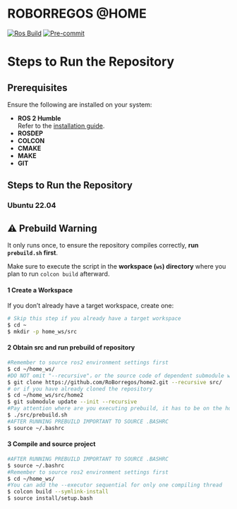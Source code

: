 # ROBORREGOS @HOME


[![Ros Build](https://github.com/RoBorregos/home2/actions/workflows/ros2-build.yml/badge.svg)](https://github.com/RoBorregos/home2/actions/workflows/ros2-build.yml)
[![Pre-commit](https://github.com/RoBorregos/home2/actions/workflows/pre-commit.yml/badge.svg)](https://github.com/RoBorregos/home2/actions/workflows/pre-commit.yml)

# Steps to Run the Repository  

## Prerequisites  
Ensure the following are installed on your system:  
- **ROS 2 Humble**  
  Refer to the [installation guide](https://docs.ros.org/en/humble/Installation/Ubuntu-Install-Debs.html).  
- **ROSDEP**  
- **COLCON**  
- **CMAKE**  
- **MAKE**  
- **GIT**  

## Steps to Run the Repository  

###  Ubuntu 22.04  
## ⚠️ Prebuild Warning  
It only runs once, to ensure the repository compiles correctly, **run `prebuild.sh` first**.  

Make sure to execute the script in the **workspace (`ws`) directory** where you plan to run `colcon build` afterward.  


#### 1 Create a Workspace  
If you don’t already have a target workspace, create one:  
```bash
# Skip this step if you already have a target workspace
$ cd ~
$ mkdir -p home_ws/src
```

#### 2 Obtain src and run prebuild of repository
``` bash
#Remember to source ros2 environment settings first
$ cd ~/home_ws/
#DO NOT omit "--recursive"，or the source code of dependent submodule will not be downloaded.
$ git clone https://github.com/RoBorregos/home2.git --recursive src/
# or if you have already cloned the repository
$ cd ~/home_ws/src/home2
$ git submodule update --init --recursive
#Pay attention where are you executing prebuild, it has to be on the home_ws directory.
$ ./src/prebuild.sh
#AFTER RUNNING PREBUILD IMPORTANT TO SOURCE .BASHRC 
$ source ~/.bashrc
```
#### 3 Compile and source project
``` bash
#AFTER RUNNING PREBUILD IMPORTANT TO SOURCE .BASHRC 
$ source ~/.bashrc
#Remember to source ros2 environment settings first
$ cd ~/home_ws/
#You can add the --executor sequential for only one compiling thread
$ colcon build --symlink-install
$ source install/setup.bash
```

